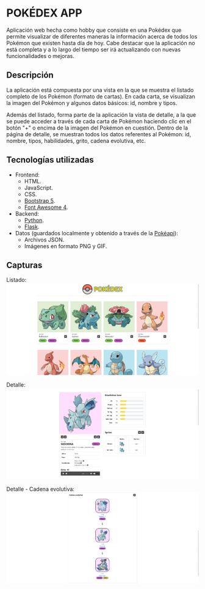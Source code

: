 # POKÉDEX APP
Aplicación web hecha como hobby que consiste en una Pokédex que permite visualizar de diferentes maneras la información acerca de todos los Pokémon que existen hasta día de hoy. Cabe destacar que la aplicación no está completa y a lo largo del tiempo ser irá actualizando con nuevas funcionalidades o mejoras.

## Descripción 
La aplicación está compuesta por una vista en la que se muestra el listado completo de los Pokémon (formato de cartas). En cada carta, se visualizan la imagen del Pokémon y algunos datos básicos: id, nombre y tipos. 

Además del listado, forma parte de la aplicación la vista de detalle, a la que se puede acceder a través de cada carta de Pokémon haciendo clic en el botón "+" o encima de la imagen del Pokémon en cuestión. Dentro de la página de detalle, se muestran todos los datos referentes al Pokémon: id, nombre, tipos, habilidades, grito, cadena evolutiva, etc.

## Tecnologías utilizadas
- Frontend:
    - HTML.
    - JavaScript.
    - CSS.
    - [Bootstrap 5](https://getbootstrap.com/).
    - [Font Awesome 4](https://fontawesome.com/v4/).
- Backend:
    - [Python](https://www.python.org/).
    - [Flask](https://flask.palletsprojects.com/en/3.0.x/).
- Datos (guardados localmente y obtenido a través de la [Pokéapi](https://pokeapi.co/)):
    - Archivos JSON.
    - Imágenes en formato PNG y GIF.

## Capturas
Listado:
![(Imagen no encontrada - Página del listado de Pokémon)](repo_images/listado_pokemon.png)

Detalle:
![(Imagen no encontrada - Página de detalle de Pokémon 1)](repo_images/detalle_pokemon_1.png)

Detalle - Cadena evolutiva:
![(Imagen no encontrada - Página de detalle de Pokémon 2)](repo_images/detalle_pokemon_2.png)
